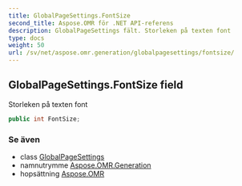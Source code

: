 ```yaml
---
title: GlobalPageSettings.FontSize
second_title: Aspose.OMR för .NET API-referens
description: GlobalPageSettings fält. Storleken på texten font
type: docs
weight: 50
url: /sv/net/aspose.omr.generation/globalpagesettings/fontsize/
---
```

## GlobalPageSettings.FontSize field

Storleken på texten font

```csharp
public int FontSize;
```

### Se även

* class [GlobalPageSettings](../)
* namnutrymme [Aspose.OMR.Generation](../../globalpagesettings/)
* hopsättning [Aspose.OMR](../../../)


